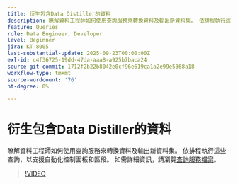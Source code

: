 ```yaml
---
title: 衍生包含Data Distiller的資料
description: 瞭解資料工程師如何使用查詢服務來轉換資料及輸出新資料集。 依排程執行這些查詢，以支援自動化控制面板和區段。
feature: Queries
role: Data Engineer, Developer
level: Beginner
jira: KT-8005
last-substantial-update: 2025-09-23T00:00:00Z
exl-id: c4f36725-19dd-47da-aaa8-a925b7baca24
source-git-commit: 1712f2b22b8042e0cf96e619ca1a2e99e5368a18
workflow-type: tm+mt
source-wordcount: '76'
ht-degree: 0%

---
```


# 衍生包含Data Distiller的資料

瞭解資料工程師如何使用查詢服務來轉換資料及輸出新資料集。 依排程執行這些查詢，以支援自動化控制面板和區段。 如需詳細資訊，請瀏覽[查詢服務檔案](https://experienceleague.adobe.com/en/docs/experience-platform/query/home)。

>[!VIDEO](https://video.tv.adobe.com/v/333699?learn=on&enablevpops)
